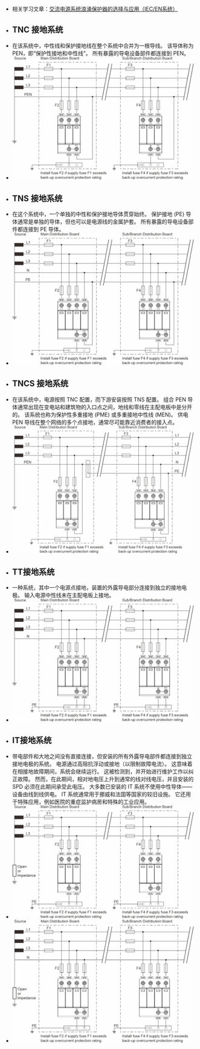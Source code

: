- 相关学习文章：[交流电源系统浪涌保护器的选择与应用（IEC/EN系统）](https://lsp.global/zh-CN/earthing-systems/)
- ## TNC 接地系统
- 在该系统中，中性线和保护接地线在整个系统中合并为一根导线。 该导体称为 PEN，即“保护性接地和中性线”。 所有暴露的导电设备部件都连接到 PEN。
- ![image.png](../assets/image_1699604762433_0.png)
- ## TNS 接地系统
- 在这个系统中，一个单独的中性和保护接地导体贯穿始终。 保护接地 (PE) 导体通常是单独的导体，但也可以是电源线的金属护套。 所有暴露的导电设备部件都连接到 PE 导体。
- ![image.png](../assets/image_1699604774402_0.png)
- ## TNCS 接地系统
- 在该系统中，电源按照 TNC 配置，而下游安装按照 TNS 配置。 组合 PEN 导体通常出现在变电站和建筑物的入口点之间，地线和零线在主配电板中是分开的。 该系统也称为保护性多重接地 (PME) 或多重接地中性线 (MEN)。 供电 PEN 导线在整个网络的多个点接地，通常尽可能靠近消费者的接入点。
- ![image.png](../assets/image_1699604794419_0.png)
- ## TT接地系统
- 一种系统，其中一个电源点接地，装置的外露导电部分连接到独立的接地电极。 输入电源中性线未在主配电板上接地。
- ![image.png](../assets/image_1699604812184_0.png)
- ## IT接地系统
- 带电部件和大地之间没有直接连接，但安装的所有外露导电部件都连接到独立接地电极的系统。 电源通过高阻抗浮动或接地（以限制故障电流）。 这意味着在相接地故障期间，系统会继续运行。 这被检测到，并开始进行维护工作以纠正故障。 然而，在此期间，相对地电压上升到通常的线对线电压，并且安装的 SPD 必须在此期间承受此电压。 大多数已安装的 IT 系统不使用中性导体——设备由线到线供电。 IT 系统通常用于挪威和法国等国家的较旧设施。 它还用于特殊应用，例如医院的重症监护病房和特殊的工业应用。
- ![image.png](../assets/image_1699604826464_0.png)
- ![image.png](../assets/image_1699604833140_0.png)